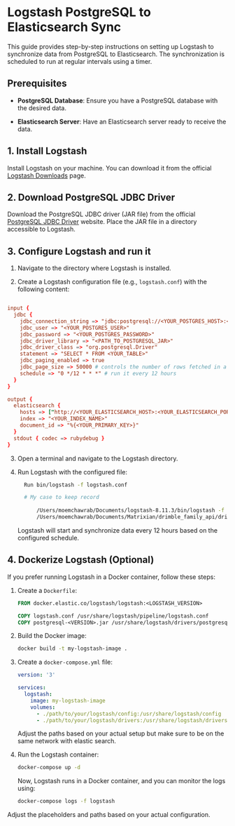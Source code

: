 # Logstash PostgreSQL to Elasticsearch Sync

This guide provides step-by-step instructions on setting up Logstash to synchronize data from PostgreSQL to Elasticsearch. The synchronization is scheduled to run at regular intervals using a timer.

## Prerequisites

- **PostgreSQL Database**: Ensure you have a PostgreSQL database with the desired data.

- **Elasticsearch Server**: Have an Elasticsearch server ready to receive the data.

## 1. Install Logstash

Install Logstash on your machine. You can download it from the official [Logstash Downloads](https://www.elastic.co/downloads/logstash) page.

## 2. Download PostgreSQL JDBC Driver

Download the PostgreSQL JDBC driver (JAR file) from the official [PostgreSQL JDBC Driver](https://jdbc.postgresql.org/) website. Place the JAR file in a directory accessible to Logstash.

## 3. Configure Logstash and run it


1. Navigate to the directory where Logstash is installed.

2. Create a Logstash configuration file (e.g., `logstash.conf`) with the following content:

```conf

input {
  jdbc {
    jdbc_connection_string => "jdbc:postgresql://<YOUR_POSTGRES_HOST>:<YOUR_POSTGRES_PORT>/<YOUR_DATABASE>"
    jdbc_user => "<YOUR_POSTGRES_USER>"
    jdbc_password => "<YOUR_POSTGRES_PASSWORD>"
    jdbc_driver_library => "<PATH_TO_POSTGRESQL_JAR>"
    jdbc_driver_class => "org.postgresql.Driver"
    statement => "SELECT * FROM <YOUR_TABLE>"
    jdbc_paging_enabled => true
    jdbc_page_size => 50000 # controls the number of rows fetched in a single query to PostgreSQL
    schedule => "0 */12 * * *" # run it every 12 hours
  }
}

output {
  elasticsearch {
    hosts => ["http://<YOUR_ELASTICSEARCH_HOST>:<YOUR_ELASTICSEARCH_PORT>"]
    index => "<YOUR_INDEX_NAME>"
    document_id => "%{<YOUR_PRIMARY_KEY>}"
  }
  stdout { codec => rubydebug }
}
```
3. Open a terminal and navigate to the Logstash directory.

4. Run Logstash with the configured file:

    ```bash
      Run bin/logstash -f logstash.conf

      # My case to keep record
      
          /Users/moemchawrab/Documents/logstash-8.11.3/bin/logstash -f 
          /Users/moemchawrab/Documents/Matrixian/drimble_family_api/drimble_logstash/logstash-config.conf
    
    ```

    Logstash will start and synchronize data every 12 hours based on the configured schedule.

## 4. Dockerize Logstash (Optional)

If you prefer running Logstash in a Docker container, follow these steps:

1. Create a `Dockerfile`:

    ```Dockerfile
    FROM docker.elastic.co/logstash/logstash:<LOGSTASH_VERSION>

    COPY logstash.conf /usr/share/logstash/pipeline/logstash.conf
    COPY postgresql-<VERSION>.jar /usr/share/logstash/drivers/postgresql-<VERSION>.jar
    ```

2. Build the Docker image:

    ```bash
    docker build -t my-logstash-image .
    ```

3. Create a `docker-compose.yml` file:

    ```yaml
    version: '3'

    services:
      logstash:
        image: my-logstash-image
        volumes:
          - ./path/to/your/logstash/config:/usr/share/logstash/config
          - ./path/to/your/logstash/drivers:/usr/share/logstash/drivers
    ```

    Adjust the paths based on your actual setup but make sure to be on the same network with elastic search.

4. Run the Logstash container:

    ```bash
    docker-compose up -d
    ```

    Now, Logstash runs in a Docker container, and you can monitor the logs using:

    ```bash
    docker-compose logs -f logstash
    ```

Adjust the placeholders and paths based on your actual configuration.
